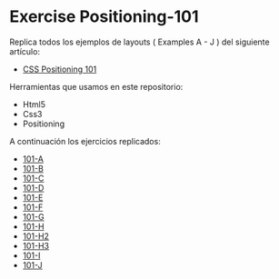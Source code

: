 # Exercise Positioning-101

Replica todos los ejemplos de layouts ( Examples A - J ) del siguiente artículo: 
* [CSS Positioning 101](https://alistapart.com/article/css-positioning-101)



Herramientas que usamos en este repositorio:

 * Html5
 * Css3
 * Positioning

A continuación los ejercicios replicados:

 * [101-A](https://steffahv.github.io/101-A/)
 * [101-B](https://steffahv.github.io/101-B/)
 * [101-C](https://steffahv.github.io/101-C/)
 * [101-D](https://steffahv.github.io/101-D/)
 * [101-E](https://steffahv.github.io/101-E/)
 * [101-F](https://steffahv.github.io/101-F/)
 * [101-G](https://steffahv.github.io/101-G/index.html)
 * [101-H](101-H/index.html)
 * [101-H2](101-H2/index.html)
 * [101-H3](101-H3/index.html)
 * [101-I](101-I/index.html)
 * [101-J](index.html)
 
 
